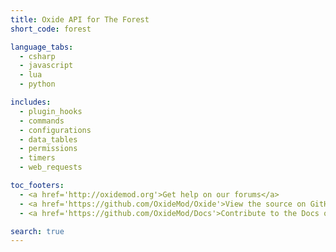 ```yaml
---
title: Oxide API for The Forest
short_code: forest

language_tabs:
  - csharp
  - javascript
  - lua
  - python

includes:
  - plugin_hooks
  - commands
  - configurations
  - data_tables
  - permissions
  - timers
  - web_requests

toc_footers:
  - <a href='http://oxidemod.org'>Get help on our forums</a>
  - <a href='https://github.com/OxideMod/Oxide'>View the source on GitHub</a>
  - <a href='https://github.com/OxideMod/Docs'>Contribute to the Docs on GitHub</a>

search: true
---
```

